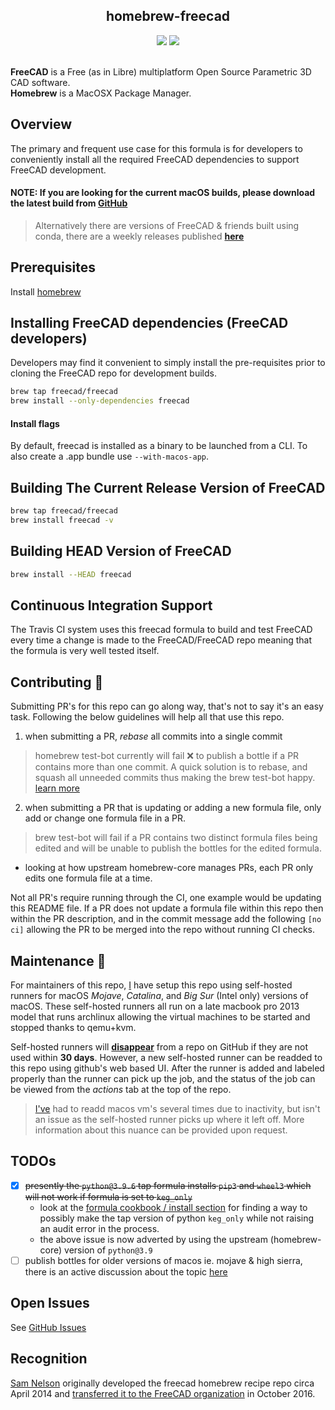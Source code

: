 <!-- use html tags to center content --> 

<h2 align="center">homebrew-freecad</h2>

<div align="center">
<!-- homebrew logo -->
<img src="https://cloud.githubusercontent.com/assets/4140247/26723866/91e6a282-4764-11e7-9e3b-b8eb4fdc03f1.PNG">

<!-- freecad logo -->
<img src="https://cloud.githubusercontent.com/assets/4140247/26723951/f96fd95a-4764-11e7-96eb-4889cab6d246.PNG">
</div>

<!-- add a little spacing -->
<br />

**FreeCAD** is a Free (as in Libre) multiplatform Open Source Parametric 3D CAD software.<br />
**Homebrew** is a MacOSX Package Manager.

[img1]: <https://cloud.githubusercontent.com/assets/4140247/26723866/91e6a282-4764-11e7-9e3b-b8eb4fdc03f1.PNG>
[img2]: <https://cloud.githubusercontent.com/assets/4140247/26723951/f96fd95a-4764-11e7-96eb-4889cab6d246.PNG>

## Overview

The primary and frequent use case for this formula is for developers to conveniently install all the required FreeCAD dependencies to support FreeCAD development.

#### NOTE: If you are looking for the current macOS builds, please download the latest build from [GitHub](https://github.com/FreeCAD/FreeCAD/releases)

> Alternatively there are versions of FreeCAD & friends built using conda, there are a weekly releases published [**here**](https://github.com/FreeCAD/FreeCAD-Bundle/releases/tag/weekly-builds)

## Prerequisites

Install [homebrew](http://brew.sh)

## Installing FreeCAD dependencies (FreeCAD developers)

Developers may find it convenient to simply install the pre-requisites prior to cloning the FreeCAD repo for development builds.

```sh
brew tap freecad/freecad
brew install --only-dependencies freecad
```

#### Install flags

By default, freecad is installed as a binary to be launched from a CLI. To also create a .app bundle use `--with-macos-app`.

## Building The Current Release Version of FreeCAD

```sh
brew tap freecad/freecad
brew install freecad -v
```

## Building HEAD Version of FreeCAD

```sh
brew install --HEAD freecad
```

## Continuous Integration Support

The Travis CI system uses this freecad formula to build and test FreeCAD every time
a change is made to the FreeCAD/FreeCAD repo meaning that the formula is very well
tested itself.

## Contributing 🤝

<a id="contributing"></a>

Submitting PR's for this repo can go along way, that's not to say it's an easy task.
Following the below guidelines will help all that use this repo.

1. when submitting a PR, _rebase_ all commits into a single commit
> homebrew test-bot currently will fail ❌ to publish a bottle
> if a PR contains more than one commit. A quick solution is to rebase, and squash
> all unneeded commits thus making the brew test-bot happy. [learn more][lnk3]
2. when submitting a PR that is updating or adding a new formula file, only add or
change one formula file in a PR.
> brew test-bot will fail if a PR contains two distinct formula files being edited
> and will be unable to publish the bottles for the edited formula.
  - looking at how upstream homebrew-core manages PRs, each PR only edits one formula
  file at a time.

Not all PR's require running through the CI, one example would be updating this README file.
If a PR does not update a formula file within this repo then within the PR description,
and in the commit message add the following `[no ci]` allowing the PR to be merged into
the repo without running CI checks.

## Maintenance 🧹

<a id="maintenance"></a>

For maintainers of this repo, [I][lnk1] have setup this repo using self-hosted runners
for macOS _Mojave_, _Catalina_, and _Big Sur_ (Intel only) versions of macOS. 
These self-hosted runners all run on a late macbook pro 2013 model that runs archlinux 
allowing the virtual machines to be started and stopped thanks to qemu+kvm.

Self-hosted runners will [**disappear**][lnk2] from a repo on GitHub if they are not used
within **30 days**. However, a new self-hosted runner can be readded
to this repo using github's web based UI. After the runner is added and labeled
properly than the runner can pick up the job, and the status of the job can be viewed
from the _actions_ tab at the top of the repo.

> [I've][lnk1] had to readd macos vm's several times due to inactivity, but isn't an issue as
> the self-hosted runner picks up where it left off. More information about this nuance
> can be provided upon request.

[lnk1]: <https://github.com/ipatch>
[lnk2]: <https://docs.github.com/en/actions/hosting-your-own-runners/removing-self-hosted-runners#removing-a-runner-from-a-repository>
[lnk3]: <https://github.com/Homebrew/discussions/discussions/3318>

## TODOs

- [x] ~~presently the `python@3.9.6` tap formula installs `pip3` and `wheel3` which will not work if formula is set to `keg_only`~~
    - look at the [formula cookbook / install section][1] for finding a way to possibly make the tap version of python `keg_only` while not raising an audit error in the process.
    - the above issue is now adverted by using the upstream (homebrew-core) version of `python@3.9`
- [ ] publish bottles for older versions of macos ie. mojave & high sierra, there is an active discussion about the topic [here][lnk4]

[1]: <https://docs.brew.sh/Formula-Cookbook#bininstall-foo>
[lnk4]: <https://github.com/Homebrew/discussions/discussions/2340>

## Open Issues

See [GitHub Issues][ghi]

[ghi]: <https://github.com/FreeCAD/homebrew-freecad/issues>

## Recognition

[Sam Nelson](https://github.com/sanelson) originally developed the freecad homebrew recipe repo circa April 2014 
and [transferred it to the FreeCAD organization](https://github.com/FreeCAD/homebrew-freecad/issues/20) in October 2016.

